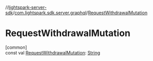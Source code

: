 //[lightspark-server-sdk](../../index.md)/[com.lightspark.sdk.server.graphql](index.md)/[RequestWithdrawalMutation](-request-withdrawal-mutation.md)

# RequestWithdrawalMutation

[common]\
const val [RequestWithdrawalMutation](-request-withdrawal-mutation.md): [String](https://kotlinlang.org/api/latest/jvm/stdlib/kotlin/-string/index.html)

